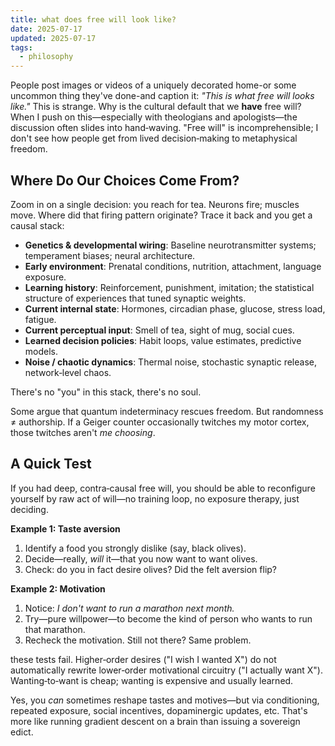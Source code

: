```yaml
---
title: what does free will look like?
date: 2025-07-17
updated: 2025-07-17
tags:
  - philosophy
---
```


People post images or videos of a uniquely decorated home-or some uncommon thing they've done-and caption it: *"This is what free will looks like."* This is strange. Why is the cultural default that we **have** free will? When I push on this—especially with theologians and apologists—the discussion often slides into hand‑waving. "Free will" is incomprehensible; I don't see how people get from lived decision‑making to metaphysical freedom.

## Where Do Our Choices Come From?

Zoom in on a single decision: you reach for tea. Neurons fire; muscles move. Where did that firing pattern originate? Trace it back and you get a causal stack:

* **Genetics & developmental wiring**: Baseline neurotransmitter systems; temperament biases; neural architecture.
* **Early environment**: Prenatal conditions, nutrition, attachment, language exposure.
* **Learning history**: Reinforcement, punishment, imitation; the statistical structure of experiences that tuned synaptic weights.
* **Current internal state**: Hormones, circadian phase, glucose, stress load, fatigue.
* **Current perceptual input**: Smell of tea, sight of mug, social cues.
* **Learned decision policies**: Habit loops, value estimates, predictive models.
* **Noise / chaotic dynamics**: Thermal noise, stochastic synaptic release, network‑level chaos.

There's no "you" in this stack, there's no soul.

Some argue that quantum indeterminacy rescues freedom. But randomness ≠ authorship. If a Geiger counter occasionally twitches my motor cortex, those twitches aren't *me choosing*.

## A Quick Test

If you had deep, contra‑causal free will, you should be able to reconfigure yourself by raw act of will—no training loop, no exposure therapy, just deciding.

**Example 1: Taste aversion**

1. Identify a food you strongly dislike (say, black olives).
2. Decide—really, *will* it—that you now want to want olives.
3. Check: do you in fact desire olives? Did the felt aversion flip?

**Example 2: Motivation**

1. Notice: *I don't want to run a marathon next month.*
2. Try—pure willpower—to become the kind of person who wants to run that marathon.
3. Recheck the motivation. Still not there? Same problem.

these tests fail. Higher‑order desires ("I wish I wanted X") do not automatically rewrite lower‑order motivational circuitry ("I actually want X"). Wanting‑to‑want is cheap; wanting is expensive and usually learned.

Yes, you *can* sometimes reshape tastes and motives—but via conditioning, repeated exposure, social incentives, dopaminergic updates, etc. That's more like running gradient descent on a brain than issuing a sovereign edict.
